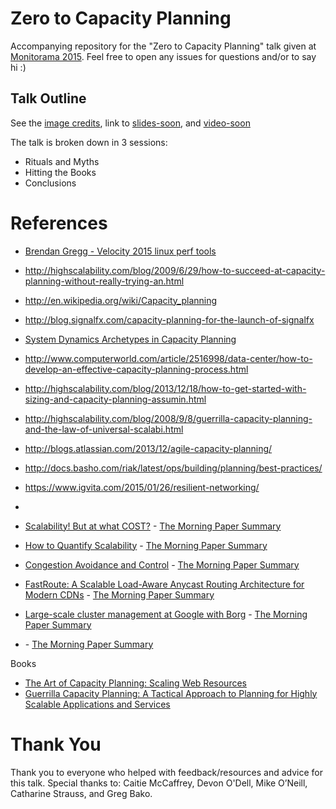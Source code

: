 # Zero to Capacity Planning

Accompanying repository for the "Zero to Capacity Planning" talk given at [Monitorama 2015](http://monitorama.com/#schedule). Feel free to open any issues for questions and/or to say hi :)

## Talk Outline
See the [image credits](credits.md), link to [slides-soon](), and [video-soon]()

The talk is broken down in 3 sessions:
* Rituals and Myths
* Hitting the Books
* Conclusions

# References
* [Brendan Gregg - Velocity 2015 linux perf tools](http://www.slideshare.net/brendangregg/velocity-2015-linux-perf-tools)
* http://highscalability.com/blog/2009/6/29/how-to-succeed-at-capacity-planning-without-really-trying-an.html
* http://en.wikipedia.org/wiki/Capacity_planning
* http://blog.signalfx.com/capacity-planning-for-the-launch-of-signalfx
* [System Dynamics Archetypes in Capacity Planning](http://www.sciencedirect.com/science/article/pii/S1877705814003749)
* http://www.computerworld.com/article/2516998/data-center/how-to-develop-an-effective-capacity-planning-process.html
* http://highscalability.com/blog/2013/12/18/how-to-get-started-with-sizing-and-capacity-planning-assumin.html
* http://highscalability.com/blog/2008/9/8/guerrilla-capacity-planning-and-the-law-of-universal-scalabi.html
* http://blogs.atlassian.com/2013/12/agile-capacity-planning/
* http://docs.basho.com/riak/latest/ops/building/planning/best-practices/
* https://www.igvita.com/2015/01/26/resilient-networking/
*
* [Scalability! But at what COST?](http://www.frankmcsherry.org/assets/COST.pdf) - [The Morning Paper Summary](http://blog.acolyer.org/2015/06/05/scalability-but-at-what-cost/)
* [How to Quantify Scalability](http://www.perfdynamics.com/Manifesto/USLscalability.html) - [The Morning Paper Summary](http://blog.acolyer.org/2015/04/29/applying-the-universal-scalability-law-to-organisations/)
* [Congestion Avoidance and Control](http://ee.lbl.gov/papers/congavoid.pdf) - [The Morning Paper Summary](http://blog.acolyer.org/2015/05/21/congestion-avoidance-and-control/)
* [FastRoute: A Scalable Load-Aware Anycast Routing Architecture for Modern CDNs](https://www.usenix.org/system/files/conference/nsdi15/nsdi15-paper-flavel.pdf) - [The Morning Paper Summary](http://blog.acolyer.org/2015/05/15/fastroute-a-scalable-load-aware-anycast-routing-architecture-for-modern-cdns/)
* [Large-scale cluster management at Google with Borg](http://dl.acm.org/citation.cfm?id=2741964&CFID=508148332&CFTOKEN=13849805) - [The Morning Paper Summary](http://blog.acolyer.org/2015/05/07/large-scale-cluster-management-at-google-with-borg/)

* []() - [The Morning Paper Summary]()

Books
* [The Art of Capacity Planning: Scaling Web Resources](http://www.amazon.com/The-Art-Capacity-Planning-Resources/dp/0596518579)
* [Guerrilla Capacity Planning: A Tactical Approach to Planning for Highly Scalable Applications and Services](http://www.amazon.com/Guerrilla-Capacity-Planning-Tactical-Applications/dp/3540261389)


# Thank You
Thank you to everyone who helped with feedback/resources and advice for this talk. Special thanks to: Caitie McCaffrey, Devon O'Dell, Mike O’Neill, Catharine Strauss, and Greg Bako.
